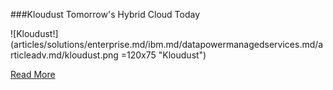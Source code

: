 ###Kloudust
Tomorrow's Hybrid Cloud Today

![Kloudust!] (articles/solutions/enterprise.md/ibm.md/datapowermanagedservices.md/articleadv.md/kloudust.png =120x75 "Kloudust")

<a href="https://tekmonks.com/products/kloudust">Read More</a>